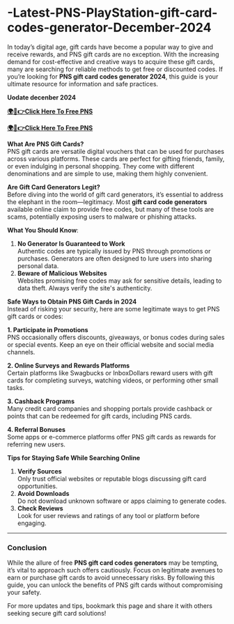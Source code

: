 # -Latest-PNS-PlayStation-gift-card-codes-generator-December-2024
 

In today’s digital age, gift cards have become a popular way to give and receive rewards, and PNS gift cards are no exception. With the increasing demand for cost-effective and creative ways to acquire these gift cards, many are searching for reliable methods to get free or discounted codes. If you’re looking for **PNS gift card codes generator 2024**, this guide is your ultimate resource for information and safe practices.

**Uodate decenber 2024**

**[🌍📱👉Click Here To Free PNS](https://mdshamiul.com/pnsgiftcardcodesgenerator2024/)**

**[🌍📱👉Click Here To Free PNS](https://mdshamiul.com/pnsgiftcardcodesgenerator2024/)**



 **What Are PNS Gift Cards?**  
PNS gift cards are versatile digital vouchers that can be used for purchases across various platforms. These cards are perfect for gifting friends, family, or even indulging in personal shopping. They come with different denominations and are simple to use, making them highly convenient.


**Are Gift Card Generators Legit?**  
Before diving into the world of gift card generators, it’s essential to address the elephant in the room—legitimacy. Most **gift card code generators** available online claim to provide free codes, but many of these tools are scams, potentially exposing users to malware or phishing attacks.  

 **What You Should Know**:  
1. **No Generator Is Guaranteed to Work**  
   Authentic codes are typically issued by PNS through promotions or purchases. Generators are often designed to lure users into sharing personal data.  
2. **Beware of Malicious Websites**  
   Websites promising free codes may ask for sensitive details, leading to data theft. Always verify the site's authenticity.



 **Safe Ways to Obtain PNS Gift Cards in 2024**  
Instead of risking your security, here are some legitimate ways to get PNS gift cards or codes:

 **1. Participate in Promotions**  
PNS occasionally offers discounts, giveaways, or bonus codes during sales or special events. Keep an eye on their official website and social media channels.  

**2. Online Surveys and Rewards Platforms**  
Certain platforms like Swagbucks or InboxDollars reward users with gift cards for completing surveys, watching videos, or performing other small tasks.  

 **3. Cashback Programs**  
Many credit card companies and shopping portals provide cashback or points that can be redeemed for gift cards, including PNS cards.  

 **4. Referral Bonuses**  
Some apps or e-commerce platforms offer PNS gift cards as rewards for referring new users.  



 **Tips for Staying Safe While Searching Online**  
1. **Verify Sources**  
   Only trust official websites or reputable blogs discussing gift card opportunities.  
2. **Avoid Downloads**  
   Do not download unknown software or apps claiming to generate codes.  
3. **Check Reviews**  
   Look for user reviews and ratings of any tool or platform before engaging.  

---

### **Conclusion**  
While the allure of free **PNS gift card codes generators** may be tempting, it’s vital to approach such offers cautiously. Focus on legitimate avenues to earn or purchase gift cards to avoid unnecessary risks. By following this guide, you can unlock the benefits of PNS gift cards without compromising your safety.  

For more updates and tips, bookmark this page and share it with others seeking secure gift card solutions!  
